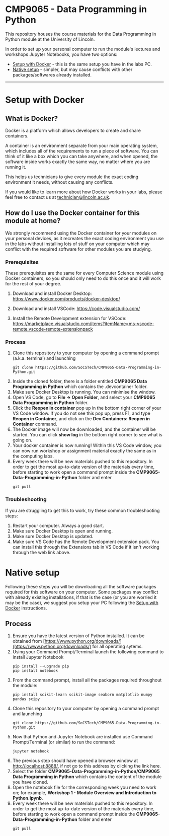 # CMP9065 - Data Programming in Python
This repository houses the course materials for the Data Programming in Python module at the University of Lincoln. 

In order to set up your personal computer to run the module's lectures and workshops Jupyter Notebooks, you have two options:

 - [Setup with Docker](setup-with-docker) - this is the same setup you have in the labs PC.
 - [Native setup](native-setup) - simpler, but may cause conflicts with other packages/softwares already installed.


---
# Setup with Docker
## What is Docker?
Docker is a platform which allows developers to create and share containers.

A container is an environment separate from your main operating system, which includes all of the requirements to run a piece of software. You can think of it like a box which you can take anywhere,
and when opened, the software inside works exactly the same way, no matter where you are running it.

This helps us technicians to give every module the exact coding environment it needs, without causing any conflicts.

If you would like to learn more about how Docker works in your labs, please feel free to contact us at technician@lincoln.ac.uk.

## How do I use the Docker container for this module at home?

We strongly recommend using the Docker container for your modules on your personal devices, as it recreates the exact coding environment you use in the labs without installing lots of stuff on your computer which may conflict with the required software for other modules you are studying.

### Prerequisites

These prerequisites are the same for every Computer Science module using Docker containers, so you should only need to do this once and it will work for the rest of your degree.

1. Download and install Docker Desktop: https://www.docker.com/products/docker-desktop/

2. Download and install VSCode: https://code.visualstudio.com/

3. Install the Remote Development extension for VSCode: https://marketplace.visualstudio.com/items?itemName=ms-vscode-remote.vscode-remote-extensionpack

### Process

1. Clone this repository to your computer by opening a command prompt (a.k.a. terminal) and launching
   ```
   git clone https://github.com/SoCSTech/CMP9065-Data-Programming-in-Python.git
   ```
3. Inside the cloned folder, there is a folder entitled **CMP9065 Data Programming in Python** which contains the .devcontainer folder.
4. Make sure Docker Desktop is running. You can minimise the window.
5. Open VS Code, go to **File -> Open Folder**, and select your **CMP9065 Data Programming in Python** folder.
6. Click the **Reopen in container** pop up in the bottom right corner of your VS Code window. If you do not see this pop up, press F1, and type **Reopen in Container**, and click on the **Dev Containers: Reopen in Container** command.
7. The Docker image will now be downloaded, and the container will be started. You can click **show log** in the bottom right corner to see what is going on.
8. Your docker container is now running! Within this VS Code window, you can now run workshop or assignment material exactly the same as in the computing labs.
9. Every week there will be new materials pushed to this repository. In order to get the most up-to-date version of the materials every time, before starting to work open a command prompt inside the **CMP9065-Data-Programming-in-Python** folder and enter
   ```
   git pull
   ```

### Troubleshooting

If you are struggling to get this to work, try these common troubleshooting steps:

1. Restart your computer. Always a good start.
2. Make sure Docker Desktop is open and running.
3. Make sure Docker Desktop is updated.
4. Make sure VS Code has the Remote Development extension pack. You can install this through the Extensions tab in VS Code if it isn't working through the web link above.


# Native setup
Following these steps you will be downloading all the software packages required for this software on your computer. Some packages may conflict with already existing installations, if that is the case (or you are worried it may be the case), we suggest you setup your PC following the [Setup with Docker](setup-with-docker) instructions.
## Process
1. Ensure you have the latest version of Python installed. It can be obtained from [https://www.python.org/downloads/](https://www.python.org/downloads/) for all operating sytems.
2. Using your Command Prompt/Terminal launch the following command to install Jupyter Notebook
   ```
   pip install --upgrade pip
   pip install notebook
   ```
3. From the command prompt, install all the packages required throughout the module:
   ```
   pip install scikit-learn scikit-image seaborn matplotlib numpy pandas scipy
   ```
1. Clone this repository to your computer by opening a command prompt and launching
   ```
   git clone https://github.com/SoCSTech/CMP9065-Data-Programming-in-Python.git
   ```
3. Now that Python and Jupyter Notebook are installed use Command Prompt/Terminal (or similar) to run the command:​
   ```
   jupyter notebook
   ```
4. The previous step should have opened a browser window at [http://localhost:8888/](http://localhost:8888/), if not go to this address by clicking the link here.
5. Select the folder  **CMP9065-Data-Programming-in-Python/CMP9065 Data Programming in Python** which contains the content of the module you have cloned.
6. Open the notebook file for the corresponding week you need to work on; for example, **Workshop 1 - Module Overview and Introduction to Python.ipynb**.
9. Every week there will be new materials pushed to this repository. In order to get the most up-to-date version of the materials every time, before starting to work open a command prompt inside the **CMP9065-Data-Programming-in-Python** folder and enter
   ```
   git pull
   ```


